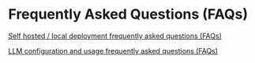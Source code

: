# Frequently Asked Questions (FAQs)

[Self hosted / local deployment frequently asked questions (FAQs)](https://docs.mlchain.khulnasoft.com/learn-more/faq/install-faq)

[LLM configuration and usage frequently asked questions (FAQs)](https://docs.mlchain.khulnasoft.com/learn-more/faq/use-llms-faq)
